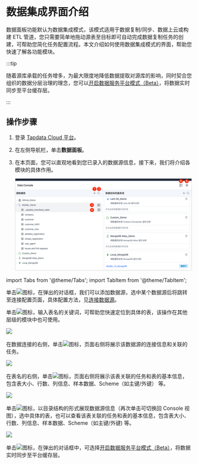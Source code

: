 # 数据集成界面介绍

数据面板功能默认为数据集成模式，该模式适用于数据复制/同步、数据上云或构建 ETL 管道，您只需要简单地拖动源表至目标即可自动完成数据复制任务的创建，可帮助您简化任务配置流程。本文介绍如何使用数据集成模式的界面，帮助您快速了解各功能模块。

:::tip

随着源库承载的任务增多，为最大限度地降低数据提取对源库的影响，同时契合您组织的数据分层治理的理念，您可以[开启数据服务平台模式（Beta）](../daas-mode/enable-daas-mode.md)，将数据实时同步至平台缓存层。

:::

## 操作步骤

1. 登录 [Tapdata Cloud 平台](https://cloud.tapdata.net/console/v3/)。

2. 在左侧导航栏，单击**数据面板**。

3. 在本页面，您可以直观地看到您已录入的数据源信息，接下来，我们将介绍各模块的具体作用。

   ![数据集成模式界面](../../../images/etl_dashboard.png)

   

import Tabs from '@theme/Tabs';
import TabItem from '@theme/TabItem';

<Tabs className="unique-tabs">
    <TabItem value="1" label="① 添加数据源" default>
    <p>单击<img src='https://deploy-preview-67--tapdata.netlify.app/img/add_icon.png'></img>图标，在弹出的对话框，我们可以添加数据源，选中某个数据源后将跳转至连接配置页面，具体配置方法，见<a href="https://docs.tapdata.io/enterprise/user-guide/connect-database/">连接数据源</a>。</p>
   </TabItem>
   <TabItem value="2" label="② 搜索表">
   <p>单击<img src='https://deploy-preview-67--tapdata.netlify.app/img/search_icon.png'></img>图标，输入表名的关键词，可帮助您快速定位到具体的表，该操作在其他层级的模块中也可使用。</p>
   <img src='https://deploy-preview-67--tapdata.netlify.app/img/search_table.png'></img>
   </TabItem>
   <TabItem value="3" label="③ 数据源详情">
   <p>在数据连接的右侧，单击<img src='https://deploy-preview-67--tapdata.netlify.app/img/detail_icon.png'></img>图标，页面右侧将展示该数据源的连接信息和关联的任务。</p>
   <img src='https://deploy-preview-67--tapdata.netlify.app/img/data_source_detail.png'></img>
   </TabItem>
   <TabItem value="4" label="④ 表详情">
   <p>在表名的右侧，单击<img src='https://deploy-preview-67--tapdata.netlify.app/img/detail_icon.png'></img>图标，页面右侧将展示该表关联的任务和表的基本信息，包含表大小、行数、列信息、样本数据、Scheme（如主键/外键） 等。</p>
   <img src='https://deploy-preview-67--tapdata.netlify.app/img/table_detail.png'></img>
   </TabItem>
   <TabItem value="5" label="⑤ 切换视图">
   <p>单击<img src='https://deploy-preview-67--tapdata.netlify.app/img/switch_icon.png'></img>图标，以目录结构的形式展现数据源信息（再次单击可切换回 Console 视图），选中具体的表，也可以查看该表关联的任务和表的基本信息，包含表大小、行数、列信息、样本数据、Scheme（如主键/外键) 等。</p>
   <img src='https://deploy-preview-67--tapdata.netlify.app/img/data_category_view.png'></img>
   <p></p>
   </TabItem>
   <TabItem value="6" label="⑥ 切换模式">
   <p>单击<img src='https://deploy-preview-67--tapdata.netlify.app/img/setting_icon.png'></img>图标，在弹出的对话框中，可选择<a href="https://deploy-preview-67--tapdata.netlify.app/enterprise/user-guide/data-console/daas-mode/enable-daas-mode">开启数据服务平台模式（Beta）</a>，将数据实时同步至平台缓存层。</p>
</TabItem>
</Tabs>